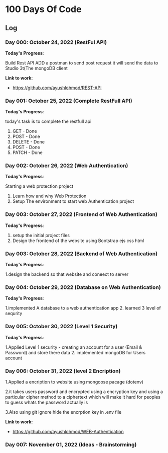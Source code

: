 # 100 Days Of Code

## Log

### Day 000: October 24, 2022 (RestFul API)

**Today's Progress**:

Build Rest API 
ADD a postman to send post request it will send the data to Studio 3t(The mongoDB client

**Link to work:**

- <https://github.com/ayushlohmod/REST-API>

### Day 001: October 25, 2022 (Complete RestFull API)

**Today's Progress**:

today's task is to complete the restfull api
1. GET - Done
2. POST - Done
3. DELETE - Done
4. POST - Done
5. PATCH - Done


### Day 002: October 26, 2022 (Web Authentication)

**Today's Progress**:

Starting a web protection project
1. Learn how and why Web Protection
2. Setup The environment to start web Authentication project 

### Day 003: October 27, 2022 (Frontend of Web Authentication)

**Today's Progress**:

1. setup the initial project files
2. Design the frontend of the website using Bootstrap ejs css html

### Day 003: October 28, 2022 (Backend of Web Authentication)

**Today's Progress**:

1.design the backend so that website and coneect to server

### Day 004: October 29, 2022 (Database on Web Authentication)

**Today's Progress**:

1.implemented A database to a web authentication app
2. learned 3 level of sequrity

### Day 005: October 30, 2022 (Level 1 Security)

**Today's Progress**:

1.Applied Level 1 security - creating an account for a user (Email & Password) and store there data
2. implemented mongoDB for Users account

### Day 006: October 31, 2022 (level 2 Encription)

1.Applied a encription to website using mongoose pacage (dotenv)

2.it takes users password and encrypted using a encryption key and using a particular cipher method to a ciphertext which will make it hard for peoples to guess whats the password actually is

3.Also using git ignore hide the encrption key in .env file


**Link to work:**

- <https://github.com/ayushlohmod/WEB-Authentication>




### Day 007: November 01, 2022 (Ideas - Brainstorming)









